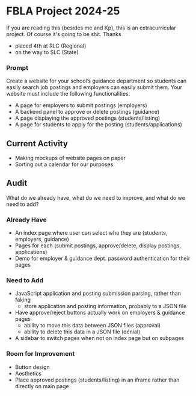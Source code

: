 # FBLA Project 2024-25
If you are reading this (besides me and Kp), this is an extracurricular project. Of course it's going to be shit. Thanks
- placed 4th at RLC (Regional)
- on the way to SLC (State)
### Prompt
Create a website for your school’s guidance department so students can easily search job postings and employers can easily submit them.
Your website must include the following functionalities:
- A page for employers to submit postings (employers)
- A backend panel to approve or delete postings (guidance)
- A page displaying the approved postings (students/listing)
- A page for students to apply for the posting (students/applications)
## Current Activity
- Making mockups of website pages on paper
- Sorting out a calendar for our purposes
## Audit
What do we already have, what do we need to improve, and what do we need to add?
### Already Have
- An index page where user can select who they are (students, employers, guidance)
- Pages for each (submit postings, approve/delete, display postings, applications)
- Demo for employer & guidance dept. password authentication for their pages
### Need to Add
- JavaScript application and posting submission parsing, rather than faking
  - store application and posting information, probably to a JSON file
- Have approve/reject buttons actually work on employers & guidance pages
  - ability to move this data between JSON files (approval)
  - ability to delete this data in a JSON file (denial)
- A sidebar to switch pages when not on index page but on subpages
### Room for Improvement
- Button design
- Aesthetics
- Place approved postings (students/listing) in an iframe rather than directly on main page
